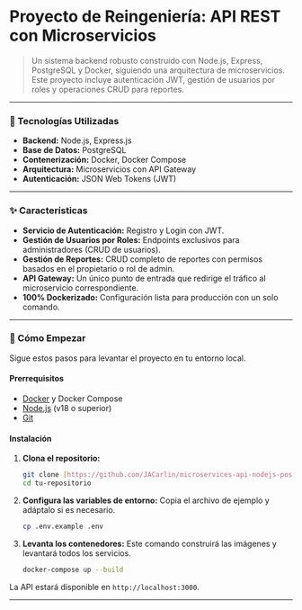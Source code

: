 # Proyecto de Reingeniería: API REST con Microservicios

> Un sistema backend robusto construido con Node.js, Express, PostgreSQL y Docker, siguiendo una arquitectura de microservicios. Este proyecto incluye autenticación JWT, gestión de usuarios por roles y operaciones CRUD para reportes.

---

### 🚀 Tecnologías Utilizadas

* **Backend:** Node.js, Express.js
* **Base de Datos:** PostgreSQL
* **Contenerización:** Docker, Docker Compose
* **Arquitectura:** Microservicios con API Gateway
* **Autenticación:** JSON Web Tokens (JWT)

---

### ✨ Características

* **Servicio de Autenticación:** Registro y Login con JWT.
* **Gestión de Usuarios por Roles:** Endpoints exclusivos para administradores (CRUD de usuarios).
* **Gestión de Reportes:** CRUD completo de reportes con permisos basados en el propietario o rol de admin.
* **API Gateway:** Un único punto de entrada que redirige el tráfico al microservicio correspondiente.
* **100% Dockerizado:** Configuración lista para producción con un solo comando.

---

### 🏁 Cómo Empezar

Sigue estos pasos para levantar el proyecto en tu entorno local.

#### Prerrequisitos

* [Docker](https://www.docker.com/products/docker-desktop/) y Docker Compose
* [Node.js](https://nodejs.org/en/) (v18 o superior)
* [Git](https://git-scm.com/)

#### Instalación

1.  **Clona el repositorio:**
    ```bash
    git clone [https://github.com/JACarlin/microservices-api-nodejs-postgres.git](https://github.com/JACarlin/microservices-api-nodejs-postgres.git)
    cd tu-repositorio
    ```

2.  **Configura las variables de entorno:**
    Copia el archivo de ejemplo y adáptalo si es necesario.
    ```bash
    cp .env.example .env
    ```

3.  **Levanta los contenedores:**
    Este comando construirá las imágenes y levantará todos los servicios.
    ```bash
    docker-compose up --build
    ```

La API estará disponible en `http://localhost:3000`.

---
